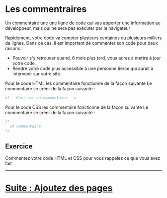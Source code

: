 # Les commentraires

Un commentaire une une ligne de code qui vas apporter une information au développeur, mais qui ne sera pas exécuter par le navigateur 

Rapidement, votre code va compter plusieurs centaines ou plusieurs milliers de lignes. Dans ce cas, il est important de commenter son code pour deux raisons :

- Pouvoir s'y retrouver quand, 6 mois plus tard, vous aurez à mettre à jour votre code.
- Rendre votre code plus accessible à une personne tierce qui aurait à intervenir sur votre site.

Pour le code HTML les commentaire fonctionne de la façon suivante
Le commentaire se créer de la façon suivante :

  ````html
<!-- Ceci est un commentaire -->
  ````

Pour le code CSS les commentaire fonctionne de la façon suivante
Le commentaire se créer de la façon suivante :

  ````css
/*
	un commentaire
*/
````
 
 ## Exercice 
 Commentez votre code HTML et CSS pour vous rappelez ce que vous avez fait

---

# [Suite : Ajoutez des pages](PAGE2.md)
